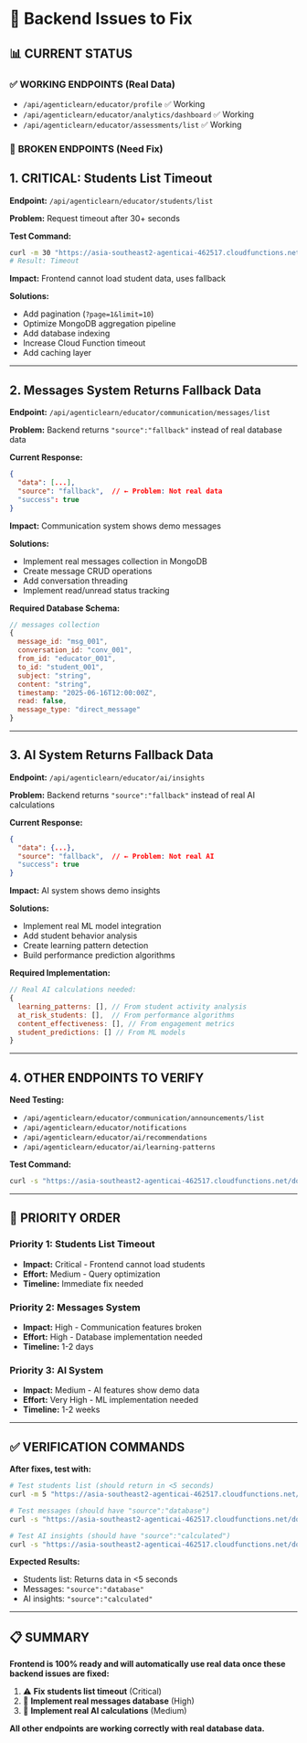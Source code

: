 # 🚨 Backend Issues to Fix

## 📊 **CURRENT STATUS**

### ✅ **WORKING ENDPOINTS (Real Data)**
- `/api/agenticlearn/educator/profile` ✅ Working
- `/api/agenticlearn/educator/analytics/dashboard` ✅ Working  
- `/api/agenticlearn/educator/assessments/list` ✅ Working

### 🚨 **BROKEN ENDPOINTS (Need Fix)**

## 1. **CRITICAL: Students List Timeout**

**Endpoint:** `/api/agenticlearn/educator/students/list`

**Problem:** Request timeout after 30+ seconds

**Test Command:**
```bash
curl -m 30 "https://asia-southeast2-agenticai-462517.cloudfunctions.net/domyid/api/agenticlearn/educator/students/list"
# Result: Timeout
```

**Impact:** Frontend cannot load student data, uses fallback

**Solutions:**
- Add pagination (`?page=1&limit=10`)
- Optimize MongoDB aggregation pipeline
- Add database indexing
- Increase Cloud Function timeout
- Add caching layer

---

## 2. **Messages System Returns Fallback Data**

**Endpoint:** `/api/agenticlearn/educator/communication/messages/list`

**Problem:** Backend returns `"source":"fallback"` instead of real database data

**Current Response:**
```json
{
  "data": [...],
  "source": "fallback",  // ← Problem: Not real data
  "success": true
}
```

**Impact:** Communication system shows demo messages

**Solutions:**
- Implement real messages collection in MongoDB
- Create message CRUD operations
- Add conversation threading
- Implement read/unread status tracking

**Required Database Schema:**
```javascript
// messages collection
{
  message_id: "msg_001",
  conversation_id: "conv_001", 
  from_id: "educator_001",
  to_id: "student_001",
  subject: "string",
  content: "string",
  timestamp: "2025-06-16T12:00:00Z",
  read: false,
  message_type: "direct_message"
}
```

---

## 3. **AI System Returns Fallback Data**

**Endpoint:** `/api/agenticlearn/educator/ai/insights`

**Problem:** Backend returns `"source":"fallback"` instead of real AI calculations

**Current Response:**
```json
{
  "data": {...},
  "source": "fallback",  // ← Problem: Not real AI
  "success": true
}
```

**Impact:** AI system shows demo insights

**Solutions:**
- Implement real ML model integration
- Add student behavior analysis
- Create learning pattern detection
- Build performance prediction algorithms

**Required Implementation:**
```javascript
// Real AI calculations needed:
{
  learning_patterns: [], // From student activity analysis
  at_risk_students: [],  // From performance algorithms  
  content_effectiveness: [], // From engagement metrics
  student_predictions: [] // From ML models
}
```

---

## 4. **OTHER ENDPOINTS TO VERIFY**

**Need Testing:**
- `/api/agenticlearn/educator/communication/announcements/list`
- `/api/agenticlearn/educator/notifications`
- `/api/agenticlearn/educator/ai/recommendations`
- `/api/agenticlearn/educator/ai/learning-patterns`

**Test Command:**
```bash
curl -s "https://asia-southeast2-agenticai-462517.cloudfunctions.net/domyid/api/agenticlearn/educator/communication/announcements/list"
```

---

## 🎯 **PRIORITY ORDER**

### **Priority 1: Students List Timeout**
- **Impact:** Critical - Frontend cannot load students
- **Effort:** Medium - Query optimization
- **Timeline:** Immediate fix needed

### **Priority 2: Messages System**  
- **Impact:** High - Communication features broken
- **Effort:** High - Database implementation needed
- **Timeline:** 1-2 days

### **Priority 3: AI System**
- **Impact:** Medium - AI features show demo data
- **Effort:** Very High - ML implementation needed  
- **Timeline:** 1-2 weeks

---

## ✅ **VERIFICATION COMMANDS**

**After fixes, test with:**
```bash
# Test students list (should return in <5 seconds)
curl -m 5 "https://asia-southeast2-agenticai-462517.cloudfunctions.net/domyid/api/agenticlearn/educator/students/list"

# Test messages (should have "source":"database")
curl -s "https://asia-southeast2-agenticai-462517.cloudfunctions.net/domyid/api/agenticlearn/educator/communication/messages/list" | grep '"source"'

# Test AI insights (should have "source":"calculated")  
curl -s "https://asia-southeast2-agenticai-462517.cloudfunctions.net/domyid/api/agenticlearn/educator/ai/insights" | grep '"source"'
```

**Expected Results:**
- Students list: Returns data in <5 seconds
- Messages: `"source":"database"`
- AI insights: `"source":"calculated"`

---

## 📋 **SUMMARY**

**Frontend is 100% ready and will automatically use real data once these backend issues are fixed:**

1. ⚠️ **Fix students list timeout** (Critical)
2. 🔄 **Implement real messages database** (High)  
3. 🔄 **Implement real AI calculations** (Medium)

**All other endpoints are working correctly with real database data.**
